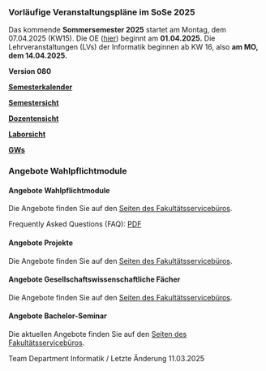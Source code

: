 ### **Vorläufige Veranstaltungspläne im SoSe 2025** ###

Das kommende **Sommersemester 2025** startet am Montag, dem 07.04.2025 (KW15).
 Die OE ([hier](https://oe.informatik.haw-hamburg.de/)) beginnt am **01.04.2025.**
 Die Lehrveranstaltungen (LVs) der Informatik beginnen ab KW 16, also **am MO, dem 14.04.2025.**

**Version 080**

**[Semesterkalender](/fileadmin/TI-I/PDF/veranstaltungsplaene/Kalender.pdf)**

**[Semestersicht](/fileadmin/TI-I/PDF/veranstaltungsplaene/Sem_I.pdf)**

**[Dozentensicht](/fileadmin/TI-I/PDF/veranstaltungsplaene/Doz_I.pdf)**

**[Laborsicht](/fileadmin/TI-I/PDF/veranstaltungsplaene/Lab_I.pdf)**

**[GWs](/fileadmin/TI-I/PDF/veranstaltungsplaene/GW_I.pdf)**

### Angebote Wahlpflichtmodule ###

####  Angebote Wahlpflichtmodule  ####

Die Angebote finden Sie auf den [Seiten des Fakultätsservicebüros](/hochschule/technik-und-informatik/studium-und-lehre/fakultaetsservicebuero/wahlbereich/).

Frequently Asked Questions (FAQ): [PDF](/fileadmin/TI-I/PDF/wahlbereich/WP-Info-zu-25SoSe-v1.pdf)

####  Angebote Projekte  ####

Die Angebote finden Sie auf den [Seiten des Fakultätsservicebüros](/hochschule/technik-und-informatik/studium-und-lehre/fakultaetsservicebuero/wahlbereich/).

####  Angebote Gesellschaftswissenschaftliche Fächer  ####

Die Angebote finden Sie auf den [Seiten des Fakultätsservicebüros](/hochschule/technik-und-informatik/studium-und-lehre/fakultaetsservicebuero/wahlbereich/).

####  Angebote Bachelor-Seminar  ####

Die aktuellen Angebote finden Sie auf den [Seiten des Fakultätsservicebüros](/hochschule/technik-und-informatik/studium-und-lehre/fakultaetsservicebuero/wahlbereich/).

 Team Department Informatik / Letzte Änderung 11.03.2025
